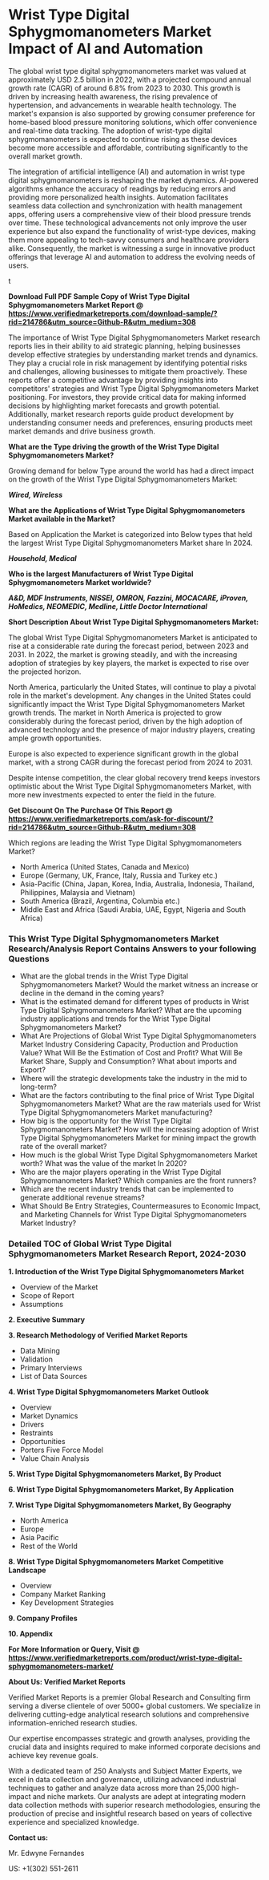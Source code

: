 <meta name="title" content="Global Wrist Type Digital Sphygmomanometers Market Impact of AI and Automation"><meta name="description" content="The global wrist type digital sphygmomanometers market was valued at approximately USD 2.5 billion in 2022, with a projected compound annual growth rate (CAGR) of arou"><meta name="title" content="Wrist Type Digital Sphygmomanometers Market Size, Share, Scope, Trends, Growth, Opportunities, Analysis, Forecast"><h1>Wrist Type Digital Sphygmomanometers Market Impact of AI and Automation</h1><p>The global wrist type digital sphygmomanometers market was valued at approximately USD 2.5 billion in 2022, with a projected compound annual growth rate (CAGR) of around 6.8% from 2023 to 2030. This growth is driven by increasing health awareness, the rising prevalence of hypertension, and advancements in wearable health technology. The market's expansion is also supported by growing consumer preference for home-based blood pressure monitoring solutions, which offer convenience and real-time data tracking. The adoption of wrist-type digital sphygmomanometers is expected to continue rising as these devices become more accessible and affordable, contributing significantly to the overall market growth.</p><p>The integration of artificial intelligence (AI) and automation in wrist type digital sphygmomanometers is reshaping the market dynamics. AI-powered algorithms enhance the accuracy of readings by reducing errors and providing more personalized health insights. Automation facilitates seamless data collection and synchronization with health management apps, offering users a comprehensive view of their blood pressure trends over time. These technological advancements not only improve the user experience but also expand the functionality of wrist-type devices, making them more appealing to tech-savvy consumers and healthcare providers alike. Consequently, the market is witnessing a surge in innovative product offerings that leverage AI and automation to address the evolving needs of users.</p>t</p><p id="" class=""><strong>Download Full PDF Sample Copy of Wrist Type Digital Sphygmomanometers Market Report @ <a href="https://www.verifiedmarketreports.com/download-sample/?rid=214786&utm_source=Github-R&utm_medium=308" target="_blank">https://www.verifiedmarketreports.com/download-sample/?rid=214786&utm_source=Github-R&utm_medium=308</a></strong></p><p>The importance of&nbsp;Wrist Type Digital Sphygmomanometers Market research reports lies in their ability to aid strategic planning, helping businesses develop effective strategies by understanding market trends and dynamics. They play a crucial role in risk management by identifying potential risks and challenges, allowing businesses to mitigate them proactively. These reports offer a competitive advantage by providing insights into competitors' strategies and Wrist Type Digital Sphygmomanometers Market positioning. For investors, they provide critical data for making informed decisions by highlighting market forecasts and growth potential. Additionally, market research reports guide product development by understanding consumer needs and preferences, ensuring products meet market demands and drive business growth.</p><p><strong>What are the&nbsp;Type driving the growth of the Wrist Type Digital Sphygmomanometers Market?</strong></p><p id="" class="">Growing demand for below Type around the world has had a direct impact on the growth of the Wrist Type Digital Sphygmomanometers Market:</p><em><strong>Wired, Wireless</strong></em></p><strong>What are the&nbsp;Applications&nbsp;of Wrist Type Digital Sphygmomanometers Market available in the Market?</strong></p><p id="" class="">Based on Application the Market is categorized into Below types that held the largest Wrist Type Digital Sphygmomanometers Market share In 2024.</p><em><strong>Household, Medical</strong></em></p><strong>Who is the largest Manufacturers of Wrist Type Digital Sphygmomanometers Market worldwide?</strong></p><p><em><strong>A&D, MDF Instruments, NISSEI, OMRON, Fazzini, MOCACARE, iProven, HoMedics, NEOMEDIC, Medline, Little Doctor International</strong></em></p><p id="" class=""><strong>Short Description About Wrist Type Digital Sphygmomanometers Market:</strong></p><p>The global Wrist Type Digital Sphygmomanometers Market is anticipated to rise at a considerable rate during the forecast period, between 2023 and 2031. In 2022, the market is growing steadily, and with the increasing adoption of strategies by key players, the market is expected to rise over the projected horizon.</p><p>North America, particularly the United States, will continue to play a pivotal role in the market's development. Any changes in the United States could significantly impact the Wrist Type Digital Sphygmomanometers Market growth trends. The market in North America is projected to grow considerably during the forecast period, driven by the high adoption of advanced technology and the presence of major industry players, creating ample growth opportunities.</p><p>Europe is also expected to experience significant growth in the global market, with a strong CAGR during the forecast period from 2024 to 2031.</p><p>Despite intense competition, the clear global recovery trend keeps investors optimistic about the Wrist Type Digital Sphygmomanometers Market, with more new investments expected to enter the field in the future.</p><p id="" class=""><strong>Get Discount On The Purchase Of This Report @ <a href="https://www.verifiedmarketreports.com/ask-for-discount/?rid=214786&utm_source=Github-R&utm_medium=308" target="_blank">https://www.verifiedmarketreports.com/ask-for-discount/?rid=214786&utm_source=Github-R&utm_medium=308</a></strong></p>Which regions are leading the Wrist Type Digital Sphygmomanometers Market?</p><ul><li>North America (United States, Canada and Mexico)</li><li>Europe (Germany, UK, France, Italy, Russia and Turkey etc.)</li><li>Asia-Pacific (China, Japan, Korea, India, Australia, Indonesia, Thailand, Philippines, Malaysia and Vietnam)</li><li>South America (Brazil, Argentina, Columbia etc.)</li><li>Middle East and Africa (Saudi Arabia, UAE, Egypt, Nigeria and South Africa)</li></ul><h3 id="" class="">This Wrist Type Digital Sphygmomanometers Market Research/Analysis Report Contains Answers to your following Questions</h3><ul><li>What are the global trends in the Wrist Type Digital Sphygmomanometers Market? Would the market witness an increase or decline in the demand in the coming years?</li><li>What is the estimated demand for different types of products in Wrist Type Digital Sphygmomanometers Market? What are the upcoming industry applications and trends for the Wrist Type Digital Sphygmomanometers Market?</li><li>What Are Projections of Global Wrist Type Digital Sphygmomanometers Market Industry Considering Capacity, Production and Production Value? What Will Be the Estimation of Cost and Profit? What Will Be Market Share, Supply and Consumption? What about imports and Export?</li><li>Where will the strategic developments take the industry in the mid to long-term?</li><li>What are the factors contributing to the final price of Wrist Type Digital Sphygmomanometers Market? What are the raw materials used for Wrist Type Digital Sphygmomanometers Market manufacturing?</li><li>How big is the opportunity for the Wrist Type Digital Sphygmomanometers Market? How will the increasing adoption of Wrist Type Digital Sphygmomanometers Market for mining impact the growth rate of the overall market?</li><li>How much is the global Wrist Type Digital Sphygmomanometers Market worth? What was the value of the market In 2020?</li><li>Who are the major players operating in the Wrist Type Digital Sphygmomanometers Market? Which companies are the front runners?</li><li>Which are the recent industry trends that can be implemented to generate additional revenue streams?</li><li>What Should Be Entry Strategies, Countermeasures to Economic Impact, and Marketing Channels for Wrist Type Digital Sphygmomanometers Market Industry?</li></ul><h3 id="" class="">Detailed TOC of Global Wrist Type Digital Sphygmomanometers Market Research Report, 2024-2030</h3><p id="" class=""><strong>1. Introduction of the Wrist Type Digital Sphygmomanometers Market</strong></p><ul><li>Overview of the Market</li><li>Scope of Report</li><li>Assumptions</li></ul><p id="" class=""><strong>2. Executive Summary</strong></p><p id="" class=""><strong>3. Research Methodology of Verified Market Reports</strong></p><ul><li>Data Mining</li><li>Validation</li><li>Primary Interviews</li><li>List of Data Sources</li></ul><p id="" class=""><strong>4. Wrist Type Digital Sphygmomanometers Market Outlook</strong></p><ul><li>Overview</li><li>Market Dynamics</li><li>Drivers</li><li>Restraints</li><li>Opportunities</li><li>Porters Five Force Model</li><li>Value Chain Analysis</li></ul><p id="" class=""><strong>5. Wrist Type Digital Sphygmomanometers Market, By Product</strong></p><p id="" class=""><strong>6. Wrist Type Digital Sphygmomanometers Market, By Application</strong></p><p id="" class=""><strong>7. Wrist Type Digital Sphygmomanometers Market, By Geography</strong></p><ul><li>North America</li><li>Europe</li><li>Asia Pacific</li><li>Rest of the World</li></ul><p id="" class=""><strong>8. Wrist Type Digital Sphygmomanometers Market Competitive Landscape</strong></p><ul><li>Overview</li><li>Company Market Ranking</li><li>Key Development Strategies</li></ul><p id="" class=""><strong>9. Company Profiles</strong></p><p id="" class=""><strong>10. Appendix</strong></p><p id="" class=""><strong>For More Information or Query, Visit @ <a href="https://www.verifiedmarketreports.com/product/wrist-type-digital-sphygmomanometers-market/" target="_blank">https://www.verifiedmarketreports.com/product/wrist-type-digital-sphygmomanometers-market/</a></strong></p><p id="" class=""><strong>About Us: Verified Market Reports</strong></p><p id="" class="">Verified Market Reports is a premier Global Research and Consulting firm serving a diverse clientele of over 5000+ global customers. We specialize in delivering cutting-edge analytical research solutions and comprehensive information-enriched research studies.</p><p id="" class="">Our expertise encompasses strategic and growth analyses, providing the crucial data and insights required to make informed corporate decisions and achieve key revenue goals.</p><p id="" class="">With a dedicated team of 250 Analysts and Subject Matter Experts, we excel in data collection and governance, utilizing advanced industrial techniques to gather and analyze data across more than 25,000 high-impact and niche markets. Our analysts are adept at integrating modern data collection methods with superior research methodologies, ensuring the production of precise and insightful research based on years of collective experience and specialized knowledge.</p><p id="" class=""><strong>Contact us:</strong></p><p id="" class="">Mr. Edwyne Fernandes</p><p id="" class="">US: +1(302) 551-2611</p>